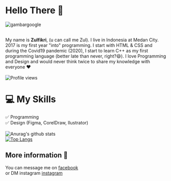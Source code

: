 # Hello There 👋
![gambargoogle](https://openthread.google.cn/images/ot-contrib-google.png)

\
My name is **Zulfikri**, (u can call me Zul). I live in Indonesia at Medan City. 2017 is my first year "into" programming. I start with HTML & CSS and during the Covid19 pandemic (2020), I start to learn C++ as my first programming language (better late than never, right?😄). I love Programming and Design and would never think twice to share my knowledge with everyone ❤️ \
\
![Profile views](https://gpvc.arturio.dev/ctrlbzul5)

# :computer: My Skills
:white_check_mark: Programming \
:white_check_mark: Design (Figma, CorelDraw, Ilustrator) \
\
![Anurag's github stats](https://github-readme-stats.vercel.app/api?username=ctrlbzul5&show_icons=true) \
[![Top Langs](https://github-readme-stats.vercel.app/api/top-langs/?username=ctrlbzul5&layout=compact)](https://github.com/anuraghazra/github-readme-stats)

## More information :iphone:
You can message me on [facebook](facebook.com/ZulfricRmd) \
or DM instagram [instagram](https://instagram.com/@zulfikriry5)


